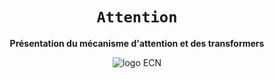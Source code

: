 <div align="center">
  <h1><code>Attention</code></h1>
  <p>
    <strong>Présentation du mécanisme d'attention et des transformers</strong>
  </p>
  <p>
    <img alt="logo ECN" src="https://larevueia.fr/wp-content/uploads/2023/02/Capture-decran-2023-02-04-a-23.02.13.png">
  </p>
</div>
